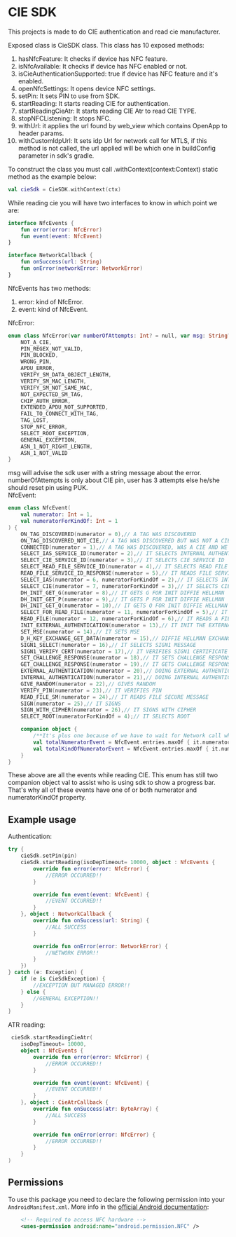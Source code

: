 # CIE SDK

This projects is made to do CIE authentication and read cie manufacturer. </br>

Exposed class is CieSDK class. This class has 10 exposed methods:

1. hasNfcFeature: It checks if device has NFC feature.
2. isNfcAvailable: It checks if device has NFC enabled or not.
3. isCieAuthenticationSupported: true if device has NFC feature and it's enabled.
4. openNfcSettings: It opens device NFC settings.
5. setPin: It sets PIN to use from SDK.
6. startReading: It starts reading CIE for authentication.
7. startReadingCieAtr: It starts reading CIE Atr to read CIE TYPE.
8. stopNFCListening: It stops NFC.
9. withUrl: it applies the url found by web_view which contains OpenApp to header params.
10. withCustomIdpUrl: It sets idp Url for network call for MTLS, if this method is not called, the url applied will be which one in buildConfig parameter in sdk's gradle.

To construct the class you must call .withContext(context:Context) static method as the example below:
``` kotlin
val cieSdk = CieSDK.withContext(ctx)
```

While reading cie you will have two interfaces to know in which point we are:
```kotlin
interface NfcEvents {
    fun error(error: NfcError)
    fun event(event: NfcEvent)
}
```
```kotlin
interface NetworkCallback {
    fun onSuccess(url: String)
    fun onError(networkError: NetworkError)
}
```
NfcEvents has two methods:
1. error: kind of NfcError.
2. event: kind of NfcEvent.

NfcError:
```kotlin
enum class NfcError(var numberOfAttempts: Int? = null, var msg: String? = null) {
    NOT_A_CIE,
    PIN_REGEX_NOT_VALID,
    PIN_BLOCKED,
    WRONG_PIN,
    APDU_ERROR,
    VERIFY_SM_DATA_OBJECT_LENGTH,
    VERIFY_SM_MAC_LENGTH,
    VERIFY_SM_NOT_SAME_MAC,
    NOT_EXPECTED_SM_TAG,
    CHIP_AUTH_ERROR,
    EXTENDED_APDU_NOT_SUPPORTED,
    FAIL_TO_CONNECT_WITH_TAG,
    TAG_LOST,
    STOP_NFC_ERROR,
    SELECT_ROOT_EXCEPTION,
    GENERAL_EXCEPTION,
    ASN_1_NOT_RIGHT_LENGTH,
    ASN_1_NOT_VALID
}
```
msg will advise the sdk user with a string message about the error. </br>
numberOfAttempts is only about CIE pin, user has 3 attempts else he/she should reset pin using PUK.</br>
NfcEvent:
```kotlin
enum class NfcEvent(
    val numerator: Int = 1,
    val numeratorForKindOf: Int = 1
) {
    ON_TAG_DISCOVERED(numerator = 0),// A TAG WAS DISCOVERED
    ON_TAG_DISCOVERED_NOT_CIE,// A TAG WAS DISCOVERED BUT WAS NOT A CIE
    CONNECTED(numerator = 1),// A TAG WAS DISCOVERED, WAS A CIE AND WE ARE CONNECTED
    SELECT_IAS_SERVICE_ID(numerator = 2),// IT SELECTS INTERNAL AUTHENTICATION SERVICE FOR SERVICE ID
    SELECT_CIE_SERVICE_ID(numerator = 3),// IT SELECTS CIE SERVICE ID
    SELECT_READ_FILE_SERVICE_ID(numerator = 4),// IT SELECTS READ FILE SERVICE ID
    READ_FILE_SERVICE_ID_RESPONSE(numerator = 5),// IT READS FILE SERVICE ID RESPONSE
    SELECT_IAS(numerator = 6, numeratorForKindOf = 2),// IT SELECTS INTERNAL AUTHENTICATION SERVICE
    SELECT_CIE(numerator = 7, numeratorForKindOf = 3),// IT SELECTS CIE application
    DH_INIT_GET_G(numerator = 8),// IT GETS G FOR INIT DIFFIE HELLMAN
    DH_INIT_GET_P(numerator = 9),// IT GETS P FOR INIT DIFFIE HELLMAN
    DH_INIT_GET_Q(numerator = 10),// IT GETS Q FOR INIT DIFFIE HELLMAN
    SELECT_FOR_READ_FILE(numerator = 11, numeratorForKindOf = 5),// IT SELECTS FOR READING A FILE
    READ_FILE(numerator = 12, numeratorForKindOf = 6),// IT READS A FILE
    INIT_EXTERNAL_AUTHENTICATION(numerator = 13),// IT INIT THE EXTERNAL AUTHENTICATION
    SET_MSE(numerator = 14),// IT SETS MSE
    D_H_KEY_EXCHANGE_GET_DATA(numerator = 15),// DIFFIE HELLMAN EXCHANGING DATA
    SIGN1_SELECT(numerator = 16),// IT SELECTS SIGN1 MESSAGE
    SIGN1_VERIFY_CERT(numerator = 17),// IT VERIFIES SIGN1 CERTIFICATE
    SET_CHALLENGE_RESPONSE(numerator = 18),// IT SETS CHALLENGE RESPONSE
    GET_CHALLENGE_RESPONSE(numerator = 19),// IT GETS CHALLENGE RESPONSE
    EXTERNAL_AUTHENTICATION(numerator = 20),// DOING EXTERNAL AUTHENTICATION
    INTERNAL_AUTHENTICATION(numerator = 21),// DOING INTERNAL AUTHENTICATION
    GIVE_RANDOM(numerator = 22),// GIVES RANDOM
    VERIFY_PIN(numerator = 23),// IT VERIFIES PIN
    READ_FILE_SM(numerator = 24),// IT READS FILE SECURE MESSAGE
    SIGN(numerator = 25),// IT SIGNS
    SIGN_WITH_CIPHER(numerator = 26),// IT SIGNS WITH CIPHER
    SELECT_ROOT(numeratorForKindOf = 4);// IT SELECTS ROOT

    companion object {
        /**It's plus one because of we have to wait for Network call which will be real 100%*/
        val totalNumeratorEvent = NfcEvent.entries.maxOf { it.numerator } + 1
        val totalKindOfNumeratorEvent = NfcEvent.entries.maxOf { it.numeratorForKindOf }
    }
}
```

These above are all the events while reading CIE. This enum has still two companion object val to assist who is using sdk to show a progress bar.
That's why all of these events have one of or both numerator and numeratorKindOf property.

## Example usage
Authentication:
```kotlin
try {
    cieSdk.setPin(pin)
    cieSdk.startReading(isoDepTimeout= 10000, object : NfcEvents {
        override fun error(error: NfcError) {
            //ERROR OCCURRED!!
        }

        override fun event(event: NfcEvent) {
            //EVENT OCCURRED!!
        }
    }, object : NetworkCallback {
        override fun onSuccess(url: String) {
            //ALL SUCCESS
        }

        override fun onError(error: NetworkError) {
            //NETWORK ERROR!!
        }
    })
} catch (e: Exception) {
    if (e is CieSdkException) {
        //EXCEPTION BUT MANAGED ERROR!!
    } else {
        //GENERAL EXCEPTION!!
    }
}
```
ATR reading:
```kotlin
 cieSdk.startReadingCieAtr(
    isoDepTimeout= 10000,
    object : NfcEvents {
        override fun error(error: NfcError) {
            //ERROR OCCURRED!!
        }

        override fun event(event: NfcEvent) {
            //EVENT OCCURRED!!
        }
    }, object : CieAtrCallback {
        override fun onSuccess(atr: ByteArray) {
            //ALL SUCCESS
        }

        override fun onError(error: NfcError) {
            //ERROR OCCURRED!!
        }
    }
)
```

## Permissions

To use this package you need to declare the following permission into your `AndroidManifest.xml`.
More info in the [official Android documentation](https://developer.android.com/develop/connectivity/nfc/nfc):

```xml
    <!-- Required to access NFC hardware -->
    <uses-permission android:name="android.permission.NFC" />
```